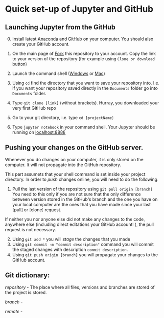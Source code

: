 # Quick set-up of Jupyter and GitHub


## Launching Jupyter from the GitHub
0) Install latest [Anaconda](https://www.anaconda.com/download/) and [GitHub](https://gist.github.com/derhuerst/1b15ff4652a867391f03) on your computer. You should also create your GitHub account.

1) On the main page of [Fork](https://guides.github.com/activities/forking/) this repository to your account. Copy the link to your version of the repository (for example using `Clone or download` button)
2) Launch the command shell ([Windows](https://www.digitalcitizen.life/7-ways-launch-command-prompt-windows-7-windows-8) or [Mac](https://macpaw.com/how-to/use-terminal-on-mac))
3) Using `cd` find the directory that you want to save your repository into. I.e. if you want your repository saved directly in the `Documents` folder go into `Documents` folder.
4) Type `git clone [link]` (without brackets).
Hurray, you downloaded your very first GitHub repo
5) Go to your git directory, i.e. type `cd [projectName]`
6) Type `jupyter notebook` in your command shell.
Your Jupyter should be running on [localhost:8888](http:\\localhost:8888)


## Pushing your changes on the GitHub server.
Whenever you do changes on your computer, it is only stored on the computer. It will not propagate into the GitHub repository.

This part assumets that your shell command is set inside your project directory. 
In order to *push* changes online, you will need to do the following:
1) Pull the last version of the repository using `git pull origin [branch]`
You need to this only if you are not sure that the only difference between version stored in the GitHub's branch and the one you have on your local computer are the ones that you have made since your last [pull] or [clone] request.

If neither you nor anyone else did not make any changes to the code, anywhere else  (including direct editations your GitHub account! ), the pull request is not necessary.

2) Using `git add *` you will *stage* the changes that you made 
3) Using  `git commit -m "commit description"` command you will commit the staged changes with description `commit description`.
4) Using `git push origin [branch]` you will propagate your changes to the GitHub account.


## Git dictionary:
*repository* - The place where all files, versions and branches are stored of the project is stored.

*branch* - 

*remote* - 

